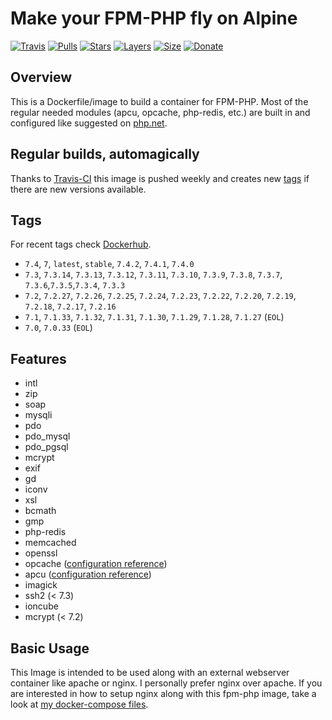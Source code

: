 # Make your FPM-PHP fly on Alpine

[![Travis](https://shields.beevelop.com/travis/Hermsi1337/docker-fpm-php.svg?style=flat-square)](https://travis-ci.com/Hermsi1337/docker-fpm-php)
[![Pulls](https://shields.beevelop.com/docker/pulls/hermsi/alpine-fpm-php.svg?style=flat-square)](https://hub.docker.com/r/hermsi/alpine-fpm-php/)
[![Stars](https://shields.beevelop.com/docker/stars/hermsi/alpine-fpm-php.svg?style=flat-square)](https://hub.docker.com/r/hermsi/alpine-fpm-php/)
[![Layers](https://shields.beevelop.com/docker/image/layers/hermsi/alpine-fpm-php/latest.svg?style=flat-square)](https://hub.docker.com/r/hermsi/alpine-fpm-php/)
[![Size](https://shields.beevelop.com/docker/image/image-size/hermsi/alpine-fpm-php/latest.svg?style=flat-square)](https://hub.docker.com/r/hermsi/alpine-fpm-php/)
[![Donate](https://img.shields.io/badge/Donate-PayPal-yellow.svg)](https://donate.dennis-hermsmeier.de)

## Overview

This is a Dockerfile/image to build a container for FPM-PHP.
Most of the regular needed modules (apcu, opcache, php-redis, etc.) are built in and configured like suggested on [php.net](https://secure.php.net/).

## Regular builds, automagically

Thanks to [Travis-CI](https://travis-ci.com/) this image is pushed weekly and creates new [tags](https://hub.docker.com/r/hermsi/alpine-fpm-php/tags/) if there are new versions available.

## Tags

For recent tags check [Dockerhub](https://hub.docker.com/r/hermsi/alpine-fpm-php/tags/).

* `7.4`, `7`, `latest`, `stable`, `7.4.2`, `7.4.1`, `7.4.0`
* `7.3`, `7.3.14`, `7.3.13`, `7.3.12`, `7.3.11`, `7.3.10`, `7.3.9`, `7.3.8`, `7.3.7`, `7.3.6`,`7.3.5`,`7.3.4`, `7.3.3`
* `7.2`, `7.2.27`, `7.2.26`, `7.2.25`, `7.2.24`, `7.2.23`, `7.2.22`, `7.2.20`, `7.2.19`, `7.2.18`, `7.2.17`, `7.2.16`
* `7.1`, `7.1.33`, `7.1.32`, `7.1.31`, `7.1.30`, `7.1.29`, `7.1.28`, `7.1.27` (`EOL`)
* `7.0`, `7.0.33` (`EOL`)

## Features

* intl
* zip
* soap
* mysqli
* pdo
* pdo_mysql
* pdo_pgsql
* mcrypt
* exif
* gd
* iconv
* xsl
* bcmath
* gmp
* php-redis
* memcached
* openssl
* opcache ([configuration reference](https://secure.php.net/manual/en/opcache.installation.php))
* apcu ([configuration reference](https://secure.php.net/manual/en/apcu.configuration.php))
* imagick
* ssh2 (< 7.3)
* ioncube
* mcrypt (< 7.2)

## Basic Usage

This Image is intended to be used along with an external webserver container like apache or nginx.
I personally prefer nginx over apache. If you are interested in how to setup nginx along with this fpm-php image, take a look at [my docker-compose files](https://github.com/Hermsi1337/docker-compose/blob/master/full_php_dev_stack/docker-compose.yml).

